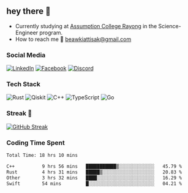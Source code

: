 ## hey there 👋

- Currently studying at [Assumption College Rayong](https://www.acr.ac.th) in the Science-Engineer program.
- How to reach me 🤔 [beawkiattisak@gmail.com](mailto:beawkiattisak@example.com)

### Social Media

[![LinkedIn](https://img.shields.io/badge/linkedin-%230077B5.svg?style=for-the-badge&logo=linkedin&logoColor=white)](https://www.linkedin.com/in/kiattisakbeaw/)
[![Facebook](https://img.shields.io/badge/Facebook-%231877F2.svg?style=for-the-badge&logo=Facebook&logoColor=white)](https://www.facebook.com/kiattisakbeawsanburee)
[![Discord](https://img.shields.io/badge/Discord-%235865F2.svg?style=for-the-badge&logo=discord&logoColor=white)](https://discord.gg/dgRsHb5duc)

### Tech Stack
![Rust](https://img.shields.io/badge/rust-%23000000.svg?style=for-the-badge&logo=rust&logoColor=white)
![Qiskit](https://img.shields.io/badge/Qiskit-%236929C4.svg?style=for-the-badge&logo=Qiskit&logoColor=white)
![C++](https://img.shields.io/badge/c++-%2300599C.svg?style=for-the-badge&logo=c%2B%2B&logoColor=white)
![TypeScript](https://img.shields.io/badge/typescript-%23007ACC.svg?style=for-the-badge&logo=typescript&logoColor=white)
![Go](https://img.shields.io/badge/go-%2300ADD8.svg?style=for-the-badge&logo=go&logoColor=white)


### Streak 🚀
[![GitHub Streak](https://streak-stats.demolab.com?user=beawkiattisak&theme=dark&hide_border=true)](https://git.io/streak-stats)
</div>

### Coding Time Spent
<!--START_SECTION:waka-->

```txt
Total Time: 18 hrs 10 mins

C++          9 hrs 56 mins   ███████████▒░░░░░░░░░░░░░   45.79 %
Rust         4 hrs 31 mins   █████▒░░░░░░░░░░░░░░░░░░░   20.83 %
Other        3 hrs 32 mins   ████░░░░░░░░░░░░░░░░░░░░░   16.29 %
Swift        54 mins         █░░░░░░░░░░░░░░░░░░░░░░░░   04.21 %
```

<!--END_SECTION:waka-->

